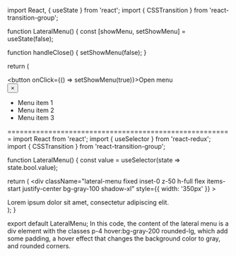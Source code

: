 import React, { useState } from 'react';
import { CSSTransition } from 'react-transition-group';

function LateralMenu() {
  const [showMenu, setShowMenu] = useState(false);

  function handleClose() {
    setShowMenu(false);
  }

  return (
    <div>
      <button onClick={() => setShowMenu(true)}>Open menu</button>
      <CSSTransition
        in={showMenu}
        timeout={200}
        classNames="left-menu"
        unmountOnExit
      >
        <div className="fixed w-64 h-full bg-white z-40 left-0 top-0 overflow-y-auto">
          <button
            className="absolute top-0 right-0 p-4"
            onClick={handleClose}
          >
            ×
          </button>
          <ul className="mt-10">
            <li className="px-4 py-2 font-bold text-lg text-gray-800 hover:bg-gray-300">
              Menu item 1
            </li>
            <li className="px-4 py-2 font-bold text-lg text-gray-800 hover:bg-gray-300">
              Menu item 2
            </li>
            <li className="px-4 py-2 font-bold text-lg text-gray-800 hover:bg-gray-300">
              Menu item 3
            </li>
          </ul>
        </div>
      </CSSTransition>
  
  =======================================================
  import React from 'react';
import { useSelector } from 'react-redux';
import { CSSTransition } from 'react-transition-group';

function LateralMenu() {
  const value = useSelector(state => state.bool.value);

  return (
    <CSSTransition
      in={value}
      timeout={300}
      classNames="lateral-menu"
      unmountOnExit
    >
      <div
        className="lateral-menu fixed inset-0 z-50 h-full flex items-start justify-center bg-gray-100 shadow-xl"
        style={{ width: '350px' }}
      >
        <div className="p-4 hover:bg-gray-200 rounded-lg">
          Lorem ipsum dolor sit amet, consectetur adipiscing elit.
        </div>
      </div>
    </CSSTransition>
  );
}

export default LateralMenu;
In this code, the content of the lateral menu is a div element with the classes p-4 hover:bg-gray-200 rounded-lg, which add some padding, a hover effect that changes the background color to gray, and rounded corners.



